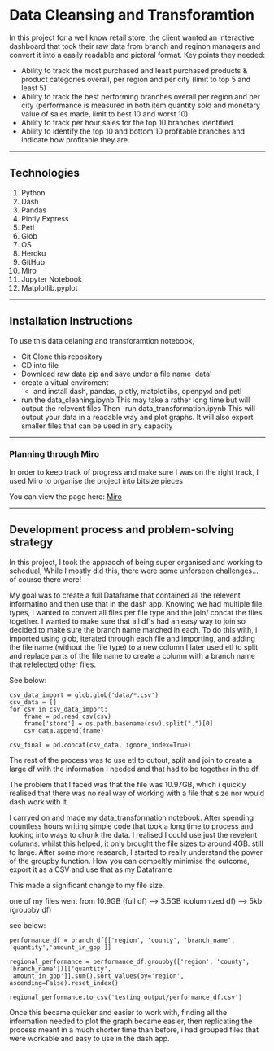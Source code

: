 # Data Cleansing and Transforamtion

In this project for a well know retail store, the client wanted an interactive dashboard that took their raw data from branch and reginon managers and convert it into a 
easily readable and pictoral format.
Key points they needed:
  - Ability to track the most purchased and least purchased products & product categories overall, per region and per city (limit to top 5 and least 5)
  - Ability to track the best performing branches overall per region and per city (performance is measured in both item quantity sold and monetary value of sales made, limit to best 10 and worst 10)
  - Ability to track per hour sales for the top 10 branches identified
  - Ability to identify the top 10 and bottom 10 profitable branches and indicate how profitable they are. 
---

## Technologies

1. Python
2. Dash
3. Pandas
4. Plotly Express
5. Petl
6. Glob
7. OS
8. Heroku
9. GitHub
10. Miro
11. Jupyter Notebook
12. Matplotlib.pyplot

---

## Installation Instructions

To use this data celaning and transforamtion notebook,
- Git Clone this repository
- CD into file
- Download raw data zip and save under a file name 'data'
- create a vitual enviroment 
  - and install dash, pandas, plotly, matplotlibs, openpyxl and petl
- run the data_cleaning.ipynb 
  This may take a rather long time but will output the relevent files
Then
-run data_transformation.ipynb
  This will output your data in a readable way and plot graphs. It will also export smaller files that can be used in any capacity
 
---

### Planning through Miro

In order to keep track of progress and make sure I was on the right track, I used Miro to organise the project into bitsize pieces

You can view the page here: [Miro](https://miro.com/app/board/uXjVOdLqfzg=/?invite_link_id=520433487136)


---

## Development process and problem-solving strategy

In this project, I took the appraoch of being super organised and working to schedual, While I mostly did this, there were some unforseen challenges... of course there were!

My goal was to create a full Dataframe that contained all the relevent informatino and then use that in the dash app. 
Knowing we had multiple file types, I wanted to convert all files per file type and the join/ concat the files together.
I wanted to make sure that all df's had an easy way to join so decided to make sure the branch name matched in each.
To do this with, i imported using glob, iterated through each file and importing, and adding the file name (without the file type) to a new column
I later used etl to split and replace parts of the file name to create a column with a branch name that refelected other files.

See below:

```
csv_data_import = glob.glob('data/*.csv')
csv_data = []
for csv in csv_data_import:
    frame = pd.read_csv(csv)
    frame['store'] = os.path.basename(csv).split(".")[0]
    csv_data.append(frame)

csv_final = pd.concat(csv_data, ignore_index=True)

```
The rest of the process was to use etl to cutout, split and join to create a large df with the information I needed and that had to be together in the df.

The problem that I faced was that the file was 10.97GB, which i quickly realised that there was no real way of working with a file that size nor would dash work with it.

I carryed on and made my data_transformation notebook. After spending countless hours writing simple code that took a long time to process and looking into ways to chunk the data. 
I realised I could use just the revelent columns. whilst this helped, it only brought the file sizes to around 4GB. still to large. 
After some more research, I started to really understand the power of the groupby function. How you can compeltly minimise the outcome, export it as a CSV
and use that as my Dataframe

This made a significant change to my file size.

one of my files went from 10.9GB (full df) --> 3.5GB (columnized df) --> 5kb (groupby df)

see below:

```
performance_df = branch_df[['region', 'county', 'branch_name', 'quantity','amount_in_gbp']]

regional_performance = performance_df.groupby(['region', 'county', 'branch_name'])[['quantity', 'amount_in_gbp']].sum().sort_values(by='region', ascending=False).reset_index()

regional_performance.to_csv('testing_output/performance_df.csv')

```

Once this became quicker and easier to work with, finding all the information needed to plot the graph became easier, then replicating the process meant in a much shorter time than before, i had grouped files that 
were workable and easy to use in the dash app.


